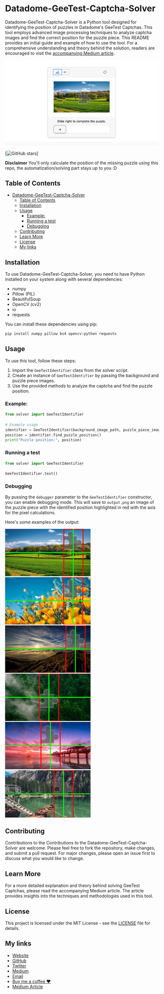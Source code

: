 # Datadome-GeeTest-Captcha-Solver
Datadome-GeeTest-Captcha-Solver is a Python tool designed for identifying the position of puzzles in Datadome's GeeTest Captchas. This tool employs advanced image processing techniques to analyze captcha images and find the correct position for the puzzle piece. This README provides an initial guide and example of how to use the tool. For a comprehensive understanding and theory behind the solution, readers are encouraged to visit the [accompanying Medium article](https://medium.com/@glizzykingdreko/solving-geetest-captcha-automating-with-python-against-datadomes-claims-b3309c5119b0).

![Datadome-GeeTest-Captcha-Solver](./images/captcha.png)

[![GitHub stars](https://img.shields.io/github/stars/glizzykingdreko/Datadome-GeeTest-Captcha-Solver.svg?style=social&label=Star&maxAge=2592000)]

**Disclaimer** You'll only calculate the position of the missing puzzle using this repo, the automatization/solving part stays up to you :D

## Table of Contents
- [Datadome-GeeTest-Captcha-Solver](#datadome-geetest-captcha-solver)
  - [Table of Contents](#table-of-contents)
  - [Installation](#installation)
  - [Usage](#usage)
    - [Example:](#example)
    - [Running a test](#running-a-test)
    - [Debugging](#debugging)
  - [Contributing](#contributing)
  - [Learn More](#learn-more)
  - [License](#license)
  - [My links](#my-links)


## Installation
To use Datadome-GeeTest-Captcha-Solver, you need to have Python installed on your system along with several dependencies:
- numpy
- Pillow (PIL)
- BeautifulSoup
- OpenCV (cv2)
- io
- requests

You can install these dependencies using pip:
```bash
pip install numpy pillow bs4 opencv-python requests
```

## Usage
To use this tool, follow these steps:
1. Import the `GeeTestIdentifier` class from the solver script.
2. Create an instance of `GeeTestIdentifier` by passing the background and puzzle piece images.
3. Use the provided methods to analyze the captcha and find the puzzle position.

### Example:
```python
from solver import GeeTestIdentifier

# Example usage
identifier = GeeTestIdentifier(background_image_path, puzzle_piece_image_path)
position = identifier.find_puzzle_position()
print("Puzzle position:", position)
```

### Running a test
```python
from solver import GeeTestIdentifier

GeeTestIdentifier.test()
```

### Debugging
By pussing the `debugger` parameter to the `GeeTestIdentifier` constructor, you can enable debugging mode. This will save to `output.png` an image of the puzzle piece with the identified position highlighted in red with the axis for the pixel calculations.

Here's some examples of the output:

![Datadome-GeeTest-Captcha-Solver](./images/1.png) ![Datadome-GeeTest-Captcha-Solver](./images/2.png) ![Datadome-GeeTest-Captcha-Solver](./images/3.png) ![Datadome-GeeTest-Captcha-Solver](./images/4.png) ![Datadome-GeeTest-Captcha-Solver](./images/5.png) ![Datadome-GeeTest-Captcha-Solver](./images/6.png)


## Contributing
Contributions to the
Contributions to the Datadome-GeeTest-Captcha-Solver are welcome. Please feel free to fork the repository, make changes, and submit a pull request. For major changes, please open an issue first to discuss what you would like to change.

## Learn More
For a more detailed explanation and theory behind solving GeeTest Captchas, please read the accompanying Medium article. The article provides insights into the techniques and methodologies used in this tool.

## License
This project is licensed under the MIT License - see the [LICENSE](./LICENSE) file for details.

## My links
- [Website](https://glizzykingdreko.github.io)
- [GitHub](https://github.com/glizzykingdreko)
- [Twitter](https://mobile.twitter.com/glizzykingdreko)
- [Medium](https://medium.com/@glizzykingdreko)
- [Email](mailto:glizzykingdreko@protonmail.com) 
- [Buy me a coffee ❤️](https://www.buymeacoffee.com/glizzykingdreko)
- [Medium Article](https://medium.com/@glizzykingdreko/solving-geetest-captcha-automating-with-python-against-datadomes-claims-b3309c5119b0)